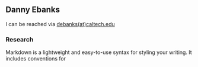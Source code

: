 ## Danny Ebanks



I can be reached via [debanks(at)caltech.edu](debanks@caltech.edu) 
### Research

Markdown is a lightweight and easy-to-use syntax for styling your writing. It includes conventions for

